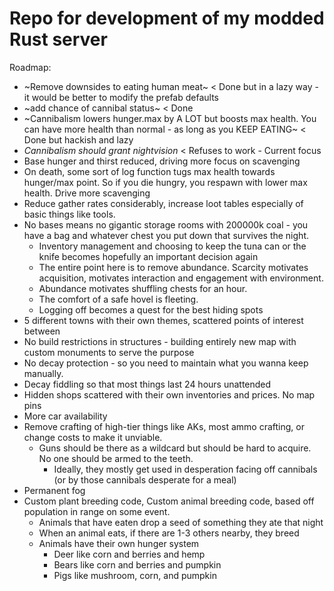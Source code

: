 # Repo for development of my modded Rust server

Roadmap:
- ~Remove downsides to eating human meat~ < Done but in a lazy way - it would be better to modify the prefab defaults
- ~add chance of cannibal status~ < Done
- ~Cannibalism lowers hunger.max by A LOT but boosts max health. You can have more health than normal - as long as you KEEP EATING~ < Done but hackish and lazy
- *Cannibalism should grant nightvision* < Refuses to work - Current focus
- Base hunger and thirst reduced, driving more focus on scavenging 
- On death, some sort of log function tugs max health towards hunger/max point. So if you die hungry, you respawn with lower max health. Drive more scavenging
- Reduce gather rates considerably, increase loot tables especially of basic things like tools.
- No bases means no gigantic storage rooms with 200000k coal - you have a bag and whatever chest you put down that survives the night. 
  - Inventory management and choosing to keep the tuna can or the knife becomes hopefully an important decision again
  - The entire point here is to remove abundance. Scarcity motivates acquisition, motivates interaction and engagement with environment.
  - Abundance motivates shuffling chests for an hour.
  - The comfort of a safe hovel is fleeting.
  - Logging off becomes a quest for the best hiding spots
- 5 different towns with their own themes, scattered points of interest between
- No build restrictions in structures - building entirely new map with custom monuments to serve the purpose
- No decay protection - so you need to maintain what you wanna keep manually.
- Decay fiddling so that most things last 24 hours unattended
- Hidden shops scattered with their own inventories and prices. No map pins
- More car availability
- Remove crafting of high-tier things like AKs, most ammo crafting, or change costs to make it unviable. 
  - Guns should be there as a wildcard but should be hard to acquire. No one should be armed to the teeth. 
    - Ideally, they mostly get used in desperation facing off cannibals (or by those cannibals desperate for a meal)
- Permanent fog
- Custom plant breeding code, Custom animal breeding code, based off population in range on some event. 
  - Animals that have eaten drop a seed of something they ate that night
  - When an animal eats, if there are 1-3 others nearby, they breed
  - Animals have their own hunger system
    - Deer like corn and berries and hemp
    - Bears like corn and berries and pumpkin
    - Pigs like mushroom, corn, and pumpkin
